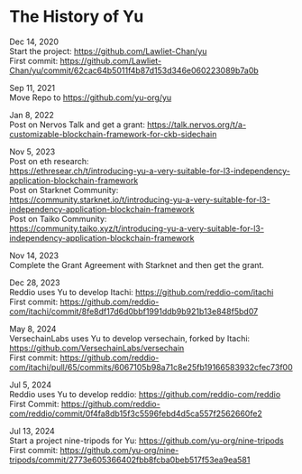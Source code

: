 # The History of Yu  


Dec 14, 2020  
Start the project: https://github.com/Lawliet-Chan/yu  
First commit: https://github.com/Lawliet-Chan/yu/commit/62cac64b5011f4b87d153d346e060223089b7a0b

Sep 11, 2021  
Move Repo to https://github.com/yu-org/yu  

Jan 8, 2022  
Post on Nervos Talk and get a grant:
https://talk.nervos.org/t/a-customizable-blockchain-framework-for-ckb-sidechain

Nov 5, 2023  
Post on eth research:  
https://ethresear.ch/t/introducing-yu-a-very-suitable-for-l3-independency-application-blockchain-framework   
Post on Starknet Community:  
https://community.starknet.io/t/introducing-yu-a-very-suitable-for-l3-independency-application-blockchain-framework   
Post on Taiko Community:    
https://community.taiko.xyz/t/introducing-yu-a-very-suitable-for-l3-independency-application-blockchain-framework  

Nov 14, 2023  
Complete the Grant Agreement with Starknet and then get the grant.

Dec 28, 2023  
Reddio uses Yu to develop Itachi: https://github.com/reddio-com/itachi     
First commit: https://github.com/reddio-com/itachi/commit/8fe8df17d6d0bbf1991ddb9b921b13e848f5bd07  

May 8, 2024  
VersechainLabs uses Yu to develop versechain, forked by Itachi:  https://github.com/VersechainLabs/versechain  
First commit: https://github.com/reddio-com/itachi/pull/65/commits/6067105b98a71c8e25fb19166583932cfec73f00  

Jul 5, 2024  
Reddio uses Yu to develop reddio: https://github.com/reddio-com/reddio   
First Commit: https://github.com/reddio-com/reddio/commit/0f4fa8db15f3c5596febd4d5ca557f2562660fe2   

Jul 13, 2024  
Start a project nine-tripods for Yu: https://github.com/yu-org/nine-tripods   
First commit: https://github.com/yu-org/nine-tripods/commit/2773e605366402fbb8fcba0beb517f53ea9ea581  
